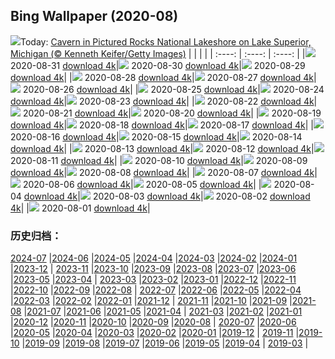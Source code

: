 ## Bing Wallpaper (2020-08)
![](http://cn.bing.com/th?id=OHR.PRNLCavern_EN-US7693319589_UHD.jpg&w=1000)Today: [Cavern in Pictured Rocks National Lakeshore on Lake Superior, Michigan (© Kenneth Keifer/Getty Images)](http://cn.bing.com/th?id=OHR.PRNLCavern_EN-US7693319589_UHD.jpg)
|      |      |      |
| :----: | :----: | :----: |
|![](http://cn.bing.com/th?id=OHR.PRNLCavern_EN-US7693319589_UHD.jpg&pid=hp&w=384&h=216&rs=1&c=4) 2020-08-31 [download 4k](http://cn.bing.com/th?id=OHR.PRNLCavern_EN-US7693319589_UHD.jpg)|![](http://cn.bing.com/th?id=OHR.MakeHay_EN-US3538917204_UHD.jpg&pid=hp&w=384&h=216&rs=1&c=4) 2020-08-30 [download 4k](http://cn.bing.com/th?id=OHR.MakeHay_EN-US3538917204_UHD.jpg)|![](http://cn.bing.com/th?id=OHR.BicycleSculptures_EN-US3449807795_UHD.jpg&pid=hp&w=384&h=216&rs=1&c=4) 2020-08-29 [download 4k](http://cn.bing.com/th?id=OHR.BicycleSculptures_EN-US3449807795_UHD.jpg)|
|![](http://cn.bing.com/th?id=OHR.MonteCristo_EN-US3353853394_UHD.jpg&pid=hp&w=384&h=216&rs=1&c=4) 2020-08-28 [download 4k](http://cn.bing.com/th?id=OHR.MonteCristo_EN-US3353853394_UHD.jpg)|![](http://cn.bing.com/th?id=OHR.SailingStone_EN-US8158160103_UHD.jpg&pid=hp&w=384&h=216&rs=1&c=4) 2020-08-27 [download 4k](http://cn.bing.com/th?id=OHR.SailingStone_EN-US8158160103_UHD.jpg)|![](http://cn.bing.com/th?id=OHR.OkanaganSpots_EN-US8113040044_UHD.jpg&pid=hp&w=384&h=216&rs=1&c=4) 2020-08-26 [download 4k](http://cn.bing.com/th?id=OHR.OkanaganSpots_EN-US8113040044_UHD.jpg)|
|![](http://cn.bing.com/th?id=OHR.PancakeRocks_EN-US1220361824_UHD.jpg&pid=hp&w=384&h=216&rs=1&c=4) 2020-08-25 [download 4k](http://cn.bing.com/th?id=OHR.PancakeRocks_EN-US1220361824_UHD.jpg)|![](http://cn.bing.com/th?id=OHR.CrystalRiver_EN-US8025232239_UHD.jpg&pid=hp&w=384&h=216&rs=1&c=4) 2020-08-24 [download 4k](http://cn.bing.com/th?id=OHR.CrystalRiver_EN-US8025232239_UHD.jpg)|![](http://cn.bing.com/th?id=OHR.AugustStargazing_EN-US7610682262_UHD.jpg&pid=hp&w=384&h=216&rs=1&c=4) 2020-08-23 [download 4k](http://cn.bing.com/th?id=OHR.AugustStargazing_EN-US7610682262_UHD.jpg)|
|![](http://cn.bing.com/th?id=OHR.UrquhartCastle_EN-US7977703153_UHD.jpg&pid=hp&w=384&h=216&rs=1&c=4) 2020-08-22 [download 4k](http://cn.bing.com/th?id=OHR.UrquhartCastle_EN-US7977703153_UHD.jpg)|![](http://cn.bing.com/th?id=OHR.MulticolorBuoys_EN-US7941972841_UHD.jpg&pid=hp&w=384&h=216&rs=1&c=4) 2020-08-21 [download 4k](http://cn.bing.com/th?id=OHR.MulticolorBuoys_EN-US7941972841_UHD.jpg)|![](http://cn.bing.com/th?id=OHR.IcelandHighlands_EN-US7904530738_UHD.jpg&pid=hp&w=384&h=216&rs=1&c=4) 2020-08-20 [download 4k](http://cn.bing.com/th?id=OHR.IcelandHighlands_EN-US7904530738_UHD.jpg)|
|![](http://cn.bing.com/th?id=OHR.PhotographyEmperor_EN-US7865787520_UHD.jpg&pid=hp&w=384&h=216&rs=1&c=4) 2020-08-19 [download 4k](http://cn.bing.com/th?id=OHR.PhotographyEmperor_EN-US7865787520_UHD.jpg)|![](http://cn.bing.com/th?id=OHR.TennesseeWoman_EN-US7833645016_UHD.jpg&pid=hp&w=384&h=216&rs=1&c=4) 2020-08-18 [download 4k](http://cn.bing.com/th?id=OHR.TennesseeWoman_EN-US7833645016_UHD.jpg)|![](http://cn.bing.com/th?id=OHR.BorobudurTemple_EN-US7797430626_UHD.jpg&pid=hp&w=384&h=216&rs=1&c=4) 2020-08-17 [download 4k](http://cn.bing.com/th?id=OHR.BorobudurTemple_EN-US7797430626_UHD.jpg)|
|![](http://cn.bing.com/th?id=OHR.BurrowingOwl_EN-US7737468266_UHD.jpg&pid=hp&w=384&h=216&rs=1&c=4) 2020-08-16 [download 4k](http://cn.bing.com/th?id=OHR.BurrowingOwl_EN-US7737468266_UHD.jpg)|![](http://cn.bing.com/th?id=OHR.AcadianDay_EN-US7700672584_UHD.jpg&pid=hp&w=384&h=216&rs=1&c=4) 2020-08-15 [download 4k](http://cn.bing.com/th?id=OHR.AcadianDay_EN-US7700672584_UHD.jpg)|![](http://cn.bing.com/th?id=OHR.HuntsMesa_EN-US7660712032_UHD.jpg&pid=hp&w=384&h=216&rs=1&c=4) 2020-08-14 [download 4k](http://cn.bing.com/th?id=OHR.HuntsMesa_EN-US7660712032_UHD.jpg)|
|![](http://cn.bing.com/th?id=OHR.WWMatera_EN-US7770749293_UHD.jpg&pid=hp&w=384&h=216&rs=1&c=4) 2020-08-13 [download 4k](http://cn.bing.com/th?id=OHR.WWMatera_EN-US7770749293_UHD.jpg)|![](http://cn.bing.com/th?id=OHR.TRex_EN-US7513536381_UHD.jpg&pid=hp&w=384&h=216&rs=1&c=4) 2020-08-12 [download 4k](http://cn.bing.com/th?id=OHR.TRex_EN-US7513536381_UHD.jpg)|![](http://cn.bing.com/th?id=OHR.SeaFireflies_EN-US7467298206_UHD.jpg&pid=hp&w=384&h=216&rs=1&c=4) 2020-08-11 [download 4k](http://cn.bing.com/th?id=OHR.SeaFireflies_EN-US7467298206_UHD.jpg)|
|![](http://cn.bing.com/th?id=OHR.LionDay_EN-US7411831317_UHD.jpg&pid=hp&w=384&h=216&rs=1&c=4) 2020-08-10 [download 4k](http://cn.bing.com/th?id=OHR.LionDay_EN-US7411831317_UHD.jpg)|![](http://cn.bing.com/th?id=OHR.LassenPeak_EN-US7363073851_UHD.jpg&pid=hp&w=384&h=216&rs=1&c=4) 2020-08-09 [download 4k](http://cn.bing.com/th?id=OHR.LassenPeak_EN-US7363073851_UHD.jpg)|![](http://cn.bing.com/th?id=OHR.InfinityBridge_EN-US7273466905_UHD.jpg&pid=hp&w=384&h=216&rs=1&c=4) 2020-08-08 [download 4k](http://cn.bing.com/th?id=OHR.InfinityBridge_EN-US7273466905_UHD.jpg)|
|![](http://cn.bing.com/th?id=OHR.WhaleHug_EN-US7230997767_UHD.jpg&pid=hp&w=384&h=216&rs=1&c=4) 2020-08-07 [download 4k](http://cn.bing.com/th?id=OHR.WhaleHug_EN-US7230997767_UHD.jpg)|![](http://cn.bing.com/th?id=OHR.Rettungsstation_EN-US6913294738_UHD.jpg&pid=hp&w=384&h=216&rs=1&c=4) 2020-08-06 [download 4k](http://cn.bing.com/th?id=OHR.Rettungsstation_EN-US6913294738_UHD.jpg)|![](http://cn.bing.com/th?id=OHR.OysterFarm_EN-US6831036158_UHD.jpg&pid=hp&w=384&h=216&rs=1&c=4) 2020-08-05 [download 4k](http://cn.bing.com/th?id=OHR.OysterFarm_EN-US6831036158_UHD.jpg)|
|![](http://cn.bing.com/th?id=OHR.VirginiaDeer_EN-US6758916176_UHD.jpg&pid=hp&w=384&h=216&rs=1&c=4) 2020-08-04 [download 4k](http://cn.bing.com/th?id=OHR.VirginiaDeer_EN-US6758916176_UHD.jpg)|![](http://cn.bing.com/th?id=OHR.SaguaroLightning_EN-US6580736553_UHD.jpg&pid=hp&w=384&h=216&rs=1&c=4) 2020-08-03 [download 4k](http://cn.bing.com/th?id=OHR.SaguaroLightning_EN-US6580736553_UHD.jpg)|![](http://cn.bing.com/th?id=OHR.IsolaBella_EN-US6478889007_UHD.jpg&pid=hp&w=384&h=216&rs=1&c=4) 2020-08-02 [download 4k](http://cn.bing.com/th?id=OHR.IsolaBella_EN-US6478889007_UHD.jpg)|
|![](http://cn.bing.com/th?id=OHR.LavaShip_EN-US6422813488_UHD.jpg&pid=hp&w=384&h=216&rs=1&c=4) 2020-08-01 [download 4k](http://cn.bing.com/th?id=OHR.LavaShip_EN-US6422813488_UHD.jpg)|
### 历史归档：
[2024-07](/picture/2024-07/) |[2024-06](/picture/2024-06/) |[2024-05](/picture/2024-05/) |[2024-04](/picture/2024-04/) |[2024-03](/picture/2024-03/) |[2024-02](/picture/2024-02/) |[2024-01](/picture/2024-01/) |[2023-12](/picture/2023-12/) |
[2023-11](/picture/2023-11/) |[2023-10](/picture/2023-10/) |[2023-09](/picture/2023-09/) |[2023-08](/picture/2023-08/) |[2023-07](/picture/2023-07/) |[2023-06](/picture/2023-06/) |[2023-05](/picture/2023-05/) |[2023-04](/picture/2023-04/) |
[2023-03](/picture/2023-03/) |[2023-02](/picture/2023-02/) |[2023-01](/picture/2023-01/) |[2022-12](/picture/2022-12/) |[2022-11](/picture/2022-11/) |[2022-10](/picture/2022-10/) |[2022-09](/picture/2022-09/) |[2022-08](/picture/2022-08/) |
[2022-07](/picture/2022-07/) |[2022-06](/picture/2022-06/) |[2022-05](/picture/2022-05/) |[2022-04](/picture/2022-04/) |[2022-03](/picture/2022-03/) |[2022-02](/picture/2022-02/) |[2022-01](/picture/2022-01/) |[2021-12](/picture/2021-12/) |
[2021-11](/picture/2021-11/) |[2021-10](/picture/2021-10/) |[2021-09](/picture/2021-09/) |[2021-08](/picture/2021-08/) |[2021-07](/picture/2021-07/) |[2021-06](/picture/2021-06/) |[2021-05](/picture/2021-05/) |[2021-04](/picture/2021-04/) |
[2021-03](/picture/2021-03/) |[2021-02](/picture/2021-02/) |[2021-01](/picture/2021-01/) |[2020-12](/picture/2020-12/) |[2020-11](/picture/2020-11/) |[2020-10](/picture/2020-10/) |[2020-09](/picture/2020-09/) |[2020-08](/picture/2020-08/) |
[2020-07](/picture/2020-07/) |[2020-06](/picture/2020-06/) |[2020-05](/picture/2020-05/) |[2020-04](/picture/2020-04/) |[2020-03](/picture/2020-03/) |[2020-02](/picture/2020-02/) |[2020-01](/picture/2020-01/) |[2019-12](/picture/2019-12/) |
[2019-11](/picture/2019-11/) |[2019-10](/picture/2019-10/) |[2019-09](/picture/2019-09/) |[2019-08](/picture/2019-08/) |[2019-07](/picture/2019-07/) |[2019-06](/picture/2019-06/) |[2019-05](/picture/2019-05/) |[2019-04](/picture/2019-04/) |
[2019-03](/picture/2019-03/) |
